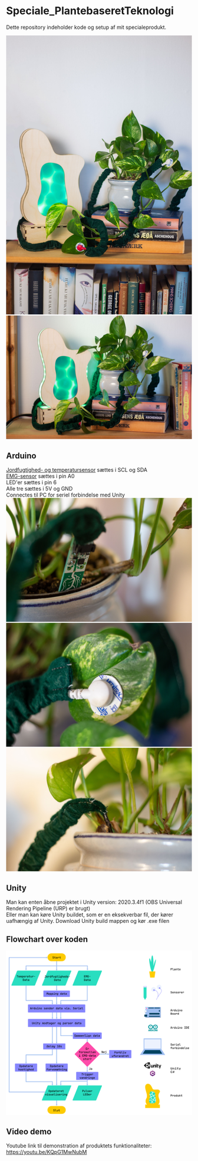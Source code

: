# Speciale_PlantebaseretTeknologi
Dette repository indeholder kode og setup af mit specialeprodukt.

![produktbillede](images/Product.jpg)
![](/images/Glow.jpg)

## Arduino
[Jordfugtighed- og temperatursensor](https://learn.adafruit.com/adafruit-stemma-soil-sensor-i2c-capacitive-moisture-sensor/arduino-test) sættes i SCL og SDA  
[EMG-sensor](https://wiki.seeedstudio.com/Grove-EMG_Detector/) sættes i pin A0  
LED'er sættes i pin 6  
Alle tre sættes i 5V og GND  
Connectes til PC for seriel forbindelse med Unity  
![](/images/MoistTempSensor.jpg)
![](/images/EMG.jpg)
![](/images/Ground.jpg)


## Unity
Man kan enten åbne projektet i Unity version: 2020.3.4f1 (OBS Universal Rendering Pipeline (URP) er brugt)  
Eller man kan køre Unity buildet, som er en eksekverbar fil, der kører uafhængig af Unity. Download Unity build mappen og kør .exe filen  

## Flowchart over koden
![flowchart](images/Flowchart.png)


## Video demo
Youtube link til demonstration af produktets funktionaliteter: https://youtu.be/KQpG1MwNubM
